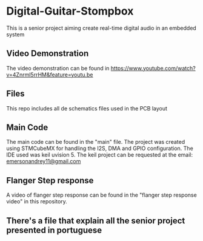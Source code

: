 # Digital-Guitar-Stompbox
This is a senior project aiming create real-time digital audio in an embedded system

## Video Demonstration

The video demonstration can be found in https://www.youtube.com/watch?v=4Znrml5rrHM&feature=youtu.be

## Files

This repo includes all de schematics files used in the PCB layout

## Main Code

The main code can be found in the "main" file. The project was created using STMCubeMX for handling the I2S, DMA and GPIO configuration. The IDE used was keil uvision 5. The keil project can be requested at the email: emersonandrey11@gmail.com


## Flanger Step response
A video of flanger step response can be found in the "flanger step response video" in this repository.


## There's a file that explain all the senior project presented in portuguese


